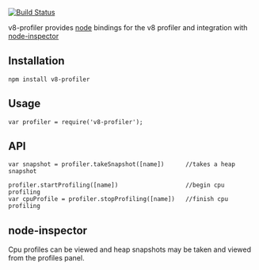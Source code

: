 [![Build Status](https://secure.travis-ci.org/node-inspector/v8-profiler.png?branch=master)](http://travis-ci.org/node-inspector/v8-profiler)

v8-profiler provides [node](http://github.com/nodejs/node) bindings for the v8 
profiler and integration with [node-inspector](http://github.com/dannycoates/node-inspector)

## Installation

    npm install v8-profiler

## Usage

    var profiler = require('v8-profiler');

## API

    var snapshot = profiler.takeSnapshot([name])      //takes a heap snapshot

    profiler.startProfiling([name])                   //begin cpu profiling
    var cpuProfile = profiler.stopProfiling([name])   //finish cpu profiling

## node-inspector

Cpu profiles can be viewed and heap snapshots may be taken and viewed from the
profiles panel.
